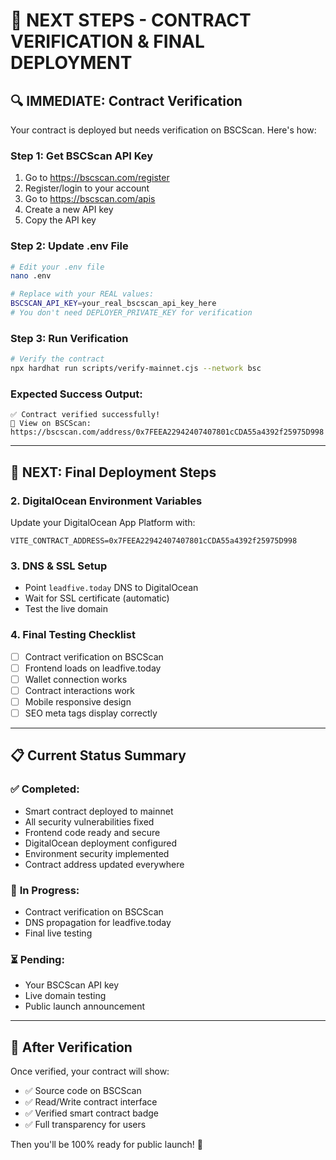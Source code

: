 # 🎯 NEXT STEPS - CONTRACT VERIFICATION & FINAL DEPLOYMENT

## 🔍 **IMMEDIATE: Contract Verification**

Your contract is deployed but needs verification on BSCScan. Here's how:

### **Step 1: Get BSCScan API Key**
1. Go to https://bscscan.com/register
2. Register/login to your account
3. Go to https://bscscan.com/apis
4. Create a new API key
5. Copy the API key

### **Step 2: Update .env File**
```bash
# Edit your .env file
nano .env

# Replace with your REAL values:
BSCSCAN_API_KEY=your_real_bscscan_api_key_here
# You don't need DEPLOYER_PRIVATE_KEY for verification
```

### **Step 3: Run Verification**
```bash
# Verify the contract
npx hardhat run scripts/verify-mainnet.cjs --network bsc
```

### **Expected Success Output:**
```
✅ Contract verified successfully!
🔗 View on BSCScan: https://bscscan.com/address/0x7FEEA22942407407801cCDA55a4392f25975D998
```

---

## 🚀 **NEXT: Final Deployment Steps**

### **2. DigitalOcean Environment Variables**
Update your DigitalOcean App Platform with:
```
VITE_CONTRACT_ADDRESS=0x7FEEA22942407407801cCDA55a4392f25975D998
```

### **3. DNS & SSL Setup**
- Point `leadfive.today` DNS to DigitalOcean
- Wait for SSL certificate (automatic)
- Test the live domain

### **4. Final Testing Checklist**
- [ ] Contract verification on BSCScan
- [ ] Frontend loads on leadfive.today
- [ ] Wallet connection works
- [ ] Contract interactions work
- [ ] Mobile responsive design
- [ ] SEO meta tags display correctly

---

## 📋 **Current Status Summary**

### ✅ **Completed:**
- Smart contract deployed to mainnet
- All security vulnerabilities fixed
- Frontend code ready and secure
- DigitalOcean deployment configured
- Environment security implemented
- Contract address updated everywhere

### 🔄 **In Progress:**
- Contract verification on BSCScan
- DNS propagation for leadfive.today
- Final live testing

### ⏳ **Pending:**
- Your BSCScan API key
- Live domain testing
- Public launch announcement

---

## 🎉 **After Verification**

Once verified, your contract will show:
- ✅ Source code on BSCScan
- ✅ Read/Write contract interface
- ✅ Verified smart contract badge
- ✅ Full transparency for users

Then you'll be 100% ready for public launch! 🚀

